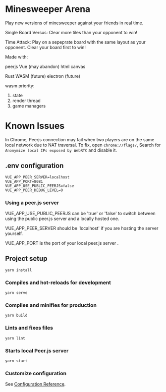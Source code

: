 # Minesweeper Arena

Play new versions of minesweeper against your friends in real time. 

Single Board Versus: Clear more tiles than your opponent to win!

Time Attack: Play on a sepeprate board with the same layout as your opponent. Clear your board first to win!

Made with:

peerjs
Vue (may abandon)
html canvas

Rust WASM (future)
electron (future)

wasm priority: 
1. state
2. render thread
3. game managers

# Known Issues
In Chrome, Peerjs connection may fail when two players are on the same local network due to NAT traversal.
To fix, open `chrome://flags/`, Search for `Anonymize local IPs exposed by WebRTC` and disable it.


## .env configuration
```
VUE_APP_PEER_SERVER=localhost
VUE_APP_PORT=8081
VUE_APP_USE_PUBLIC_PEERJS=false
VUE_APP_PEER_DEBUG_LEVEL=0
```
### Using a peer.js server

VUE_APP_USE_PUBLIC_PEERJS can be 'true' or 'false' to switch between using the public peer.js server and a locally hosted one.

VUE_APP_PEER_SERVER should be 'localhost' if you are hosting the server yourself.

VUE_APP_PORT is the port of your local peer.js server .


## Project setup
```
yarn install
```

### Compiles and hot-reloads for development
```
yarn serve
```

### Compiles and minifies for production
```
yarn build
```

### Lints and fixes files
```
yarn lint
```

### Starts local Peer.js server
```
yarn start
```

### Customize configuration
See [Configuration Reference](https://cli.vuejs.org/config/).


[//]: # (vscode markdown preview shortcut is command + shift + v)